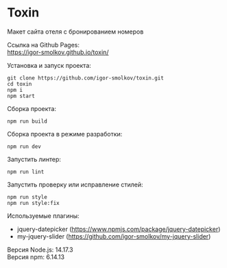 Toxin  
=====
Макет сайта отеля с бронированием номеров  
  
Ссылка на Github Pages:  
https://igor-smolkov.github.io/toxin/  
  
Установка и запуск проекта:  
```
git clone https://github.com/igor-smolkov/toxin.git  
cd toxin  
npm i  
npm start
```
  
Сборка проекта:  
```
npm run build
```
  
Сборка проекта в режиме разработки:  
```
npm run dev
```
  
Запустить линтер:  
```
npm run lint
```
  
Запустить проверку или исправление стилей:  
```
npm run style
npm run style:fix
```
  
Используемые плагины:  
* jquery-datepicker (https://www.npmjs.com/package/jquery-datepicker)  
* my-jquery-slider (https://github.com/igor-smolkov/my-jquery-slider)  
  
  
Версия Node.js: 14.17.3  
Версия npm: 6.14.13  